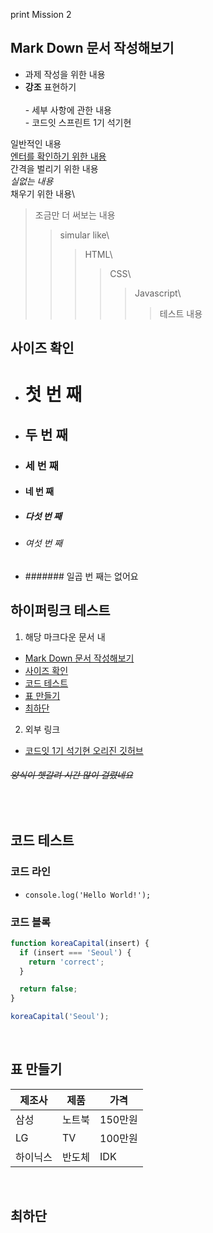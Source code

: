 print Mission 2 
 ## Mark Down 문서 작성해보기 
  
- 과제 작성을 위한 내용
- **강조** 표현하기  
<br> - 세부 사항에 관한 내용
<br> - 코드잇 스프린트 1기 석기현

일반적인 내용\
<u>엔터를 확인하기 위한 내용</u>\
간격을 벌리기 위한 내용\
*실없는 내용*\
채우기 위한 내용\
>조금만 더 써보는 내용
>>simular like\
>>>HTML\
>>>>CSS\
>>>>>Javascript\
>>>>>>테스트 내용

## 사이즈 확인
- # 첫 번 째
- ## 두 번 째
- ### 세 번 째
- #### 네 번 째
- ##### 다섯 번 째
- ###### 여섯 번 째
- ####### 일곱 번 째는 없어요

## 하이퍼링크 테스트   

1. 해당 마크다운 문서 내
  - [Mark Down 문서 작성해보기 ](#-mark-down-문서-작성해보기)
  - [사이즈 확인](#사이즈-확인)
  - [코드 테스트](#코드-테스트)
  - [표 만들기](#표-만들기)
  - [최하단](#최하단)

2. 외부 링크
  - [코드잇 1기 석기현 오리진 깃허브](https://github.com/SeokGyeon/1-sprint-mission)   


###### <s>양식이 헷갈려 시간 많이 걸렸네요</s>
<br>    
   
## 코드 테스트   
### 코드 라인
- `console.log('Hello World!');`   
   
### 코드 블록
```js
function koreaCapital(insert) {
  if (insert === 'Seoul') {
    return 'correct';
  }

  return false;
}

koreaCapital('Seoul');
```

<br>   
   
## 표 만들기   


| 제조사 | 제품 | 가격 |
| - | - | - |
| 삼성 | 노트북 | 150만원 |
| LG | TV | 100만원 |
| 하이닉스 | 반도체 | IDK |


<br>

## 최하단

<br>

